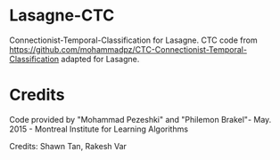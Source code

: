 Lasagne-CTC
===========
Connectionist-Temporal-Classification for Lasagne. CTC code from 
https://github.com/mohammadpz/CTC-Connectionist-Temporal-Classification
adapted for Lasagne.

Credits
=======
Code provided by "Mohammad Pezeshki" and "Philemon Brakel"- May. 2015 -
Montreal Institute for Learning Algorithms

Credits: Shawn Tan, Rakesh Var

